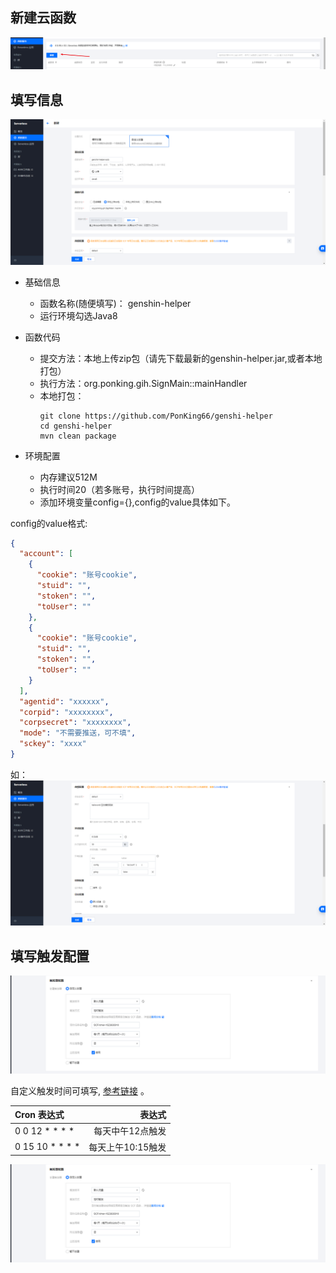 ## 新建云函数

![](../images/img_6.png)

## 填写信息

![](../images/img_3.png)

- 基础信息
  - 函数名称(随便填写)： genshin-helper
  - 运行环境勾选Java8

- 函数代码
  - 提交方法：本地上传zip包（请先下载最新的genshin-helper.jar,或者本地打包）
  - 执行方法：org.ponking.gih.SignMain::mainHandler
  - 本地打包：
    ```git
    git clone https://github.com/PonKing66/genshi-helper
    cd genshi-helper
    mvn clean package
    ```
- 环境配置
    - 内存建议512M
    - 执行时间20（若多账号，执行时间提高）
    - 添加环境变量config={},config的value具体如下。

config的value格式:

```json
{
  "account": [
    {
      "cookie": "账号cookie",
      "stuid": "",
      "stoken": "",
      "toUser": ""
    },
    {
      "cookie": "账号cookie",
      "stuid": "",
      "stoken": "",
      "toUser": ""
    }
  ],
  "agentid": "xxxxxx",
  "corpid": "xxxxxxxx",
  "corpsecret": "xxxxxxxx",
  "mode": "不需要推送，可不填",
  "sckey": "xxxx"
}
```

如：![](../images/img_4.png)

## 填写触发配置

![](../images/img_5.png)

自定义触发时间可填写, [参考链接](https://cloud.tencent.com/document/product/583/9708) 。

| Cron 表达式 | 表达式 | 
| :-----| ----: | 
| 0 0 12 * * * * |  每天中午12点触发 |
| 0 15 10 * * * * | 每天上午10:15触发  |

![](../images/img_5.png)